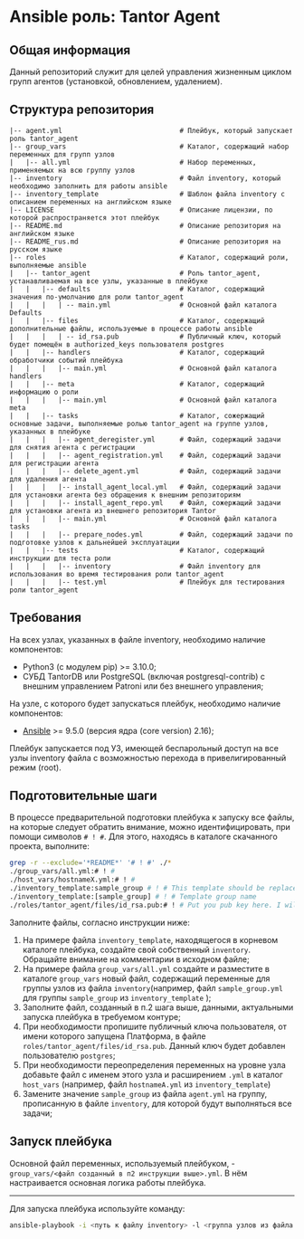 # Ansible роль: Tantor Agent 

## Общая информация

Данный репозиторий служит для целей управления жизненным циклом групп агентов (установкой, обновлением, удалением).

## Структура репозитория

```
|-- agent.yml                             # Плейбук, который запускает роль tantor_agent
|-- group_vars                            # Каталог, содержащий набор переменных для групп узлов
|   |-- all.yml                           # Набор переменных, применяемых на всю группу узлов
|-- inventory                             # Файл inventory, который необходимо заполнить для работы ansible
|-- inventory_template                    # Шаблон файла inventory с описанием переменных на английском языке
|-- LICENSE                               # Описание лицензии, по которой распространяется этот плейбук
|-- README.md                             # Описание репозитория на английском языке
|-- README_rus.md                         # Описание репозитория на русском языке
|-- roles                                 # Каталог, содержащий роли, выполняемые ansible
|   |-- tantor_agent                      # Роль tantor_agent, устанавливаемая на все узлы, указанные в плейбуке
|   |   |-- defaults                      # Каталог, содержащий значения по-умолчанию для роли tantor_agent
|   |   |   | -- main.yml                 # Основной файл каталога Defaults
|   |   |-- files                         # Каталог, содержащий дополнительные файлы, используемые в процессе работы ansible
|   |   |   | -- id_rsa.pub               # Публичный ключ, который будет помещён в authorized_keys пользователя postgres
|   |   |-- handlers                      # Каталог, содержащий обработчики событий плейбука
|   |   |   |-- main.yml                  # Основной файл каталога handlers
|   |   |-- meta                          # Каталог, содержащий информацию о роли
|   |   |   |-- main.yml                  # Основной файл каталога meta
|   |   |-- tasks                         # Каталог, сожержащий основные задачи, выполняемые ролью tantor_agent на группе узлов, указанных в плейбуке
|   |   |   |-- agent_deregister.yml      # Файл, содержащий задачи для снятия агента с регистрации
|   |   |   |-- agent_registration.yml    # Файл, содержащий задачи для регистрации агента
|   |   |   |-- delete_agent.yml          # Файл, содержащий задачи для удаления агента
|   |   |   |-- install_agent_local.yml   # Файл, содержащий задачи для установки агента без обращения к внешним репозиториям
|   |   |   |-- install_agent_repo.yml    # Файл, сожержащий задачи для установки агента из внешнего репозитория Tantor
|   |   |   |-- main.yml                  # Основной файл каталога tasks
|   |   |   |-- prepare_nodes.yml         # Файл, содержащий задачи по подготовке узлов к дальнейшей эксплуатации
|   |   |-- tests                         # Каталог, содержащий инструкции для теста роли
|   |   |   |-- inventory                 # Файл inventory для использования во время тестирования роли tantor_agent
|   |   |   |-- test.yml                  # Плейбук для тестирования роли tantor_agent
```

## Требования

На всех узлах, указанных в файле inventory, необходимо наличие компонентов:
* Python3 (с модулем pip) >= 3.10.0;
* СУБД TantorDB или PostgreSQL (включая postgresql-contrib) c внешним управлением Patroni или без внешнего управления;

На узле, с которого будет запускаться плейбук, необходимо наличие компонентов:
* [Ansible](https://docs.ansible.com/ansible/latest/reference_appendices/release_and_maintenance.html) >= 9.5.0 (версия ядра (core version) 2.16);

Плейбук запускается под УЗ, имеющей беспарольный доступ на все узлы inventory файла с возможностью перехода в привелигированный режим (root).

## Подготовительные шаги

В процессе предварительной подготовки плейбука к запуску все файлы, на которые следует обратить внимание, можно идентифицировать, при помощи символов ``# ! #``. Для этого, находясь в каталоге скачанного проекта, выполните:

```bash
grep -r --exclude='*README*' '# ! #' ./* 
./group_vars/all.yml:# ! #
./host_vars/hostnameX.yml:# ! #
./inventory_template:sample_group # ! # This template should be replaced with real group of hosts; When a new group is added (in section below) - it should be also added here;
./inventory_template:[sample_group] # ! # Template group name
./roles/tantor_agent/files/id_rsa.pub:# ! # Put you pub key here. I will be added to postgres user. Replace this line and leave just the public key in this file
```

Заполните файлы, согласно инструкции ниже:

1. На примере файла ``inventory_template``, находящегося в корневом каталоге плейбука, создайте свой собственный  ``inventory``. Обращайте внимание на комментарии в исходном файле;
2. На примере файла ``group_vars/all.yml`` создайте и разместите в каталоге ``group_vars`` новый файл, содержащий переменные для группы узлов из файла ``inventory``(например, файл ``sample_group.yml`` для группы ``sample_group`` из ``inventory_template`` );
3. Заполните файл, созданный в п.2 шага выше, данными, актуальными запуска плейбука в требуемом контуре;
4. При необходимости пропишите публичный ключа пользователя, от имени которого запущена Платформа, в файле ``roles/tantor_agent/files/id_rsa.pub``. Данный ключ будет добавлен пользователю ``postgres``;
5. При необходимости переопределения переменных на уровне узла добавьте файл с именем этого узла и расширением ``.yml`` в каталог ``host_vars`` (например, файл ``hostnameA.yml`` из ``inventory_template``)
6. Замените значение ``sample_group`` из файла ``agent.yml`` на группу, прописанную в файле ``inventory``, для которой будут выполняться все задачи;

## Запуск плейбука

Основной файл переменных, используемый плейбуком, - ``group_vars/<файл созданный в п2 инструкции выше>.yml``. В нём настраивается основная логика работы плейбука.

---
Для запуска плейбука используйте команду:
```bash
ansible-playbook -i <путь к файлу inventory> -l <группа узлов из файла inventory> agent.yml -D
```
